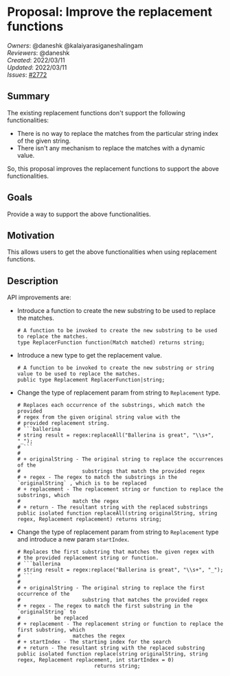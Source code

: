 # Proposal: Improve the replacement functions

_Owners_: @daneshk @kalaiyarasiganeshalingam  
_Reviewers_: @daneshk  
_Created_: 2022/03/11   
_Updated_: 2022/03/11  
_Issues_: [#2772](https://github.com/ballerina-platform/ballerina-standard-library/issues/2772) 

## Summary
The existing replacement functions don't support the following functionalities:
- There is no way to replace the matches from the particular string index of the given string.
- There isn't any mechanism to replace the matches with a dynamic value.

So, this proposal improves the replacement functions to support the above functionalities.

## Goals
Provide a way to support the above functionalities.

## Motivation
This allows users to get the above functionalities when using replacement functions.

## Description
API improvements are:

- Introduce a function to create the new substring to be used to replace the matches. 
    ```ballerina
    # A function to be invoked to create the new substring to be used to replace the matches.
    type ReplacerFunction function(Match matched) returns string;
    ```

- Introduce a new type to get the replacement value.  
    ```ballerina
    # A function to be invoked to create the new substring or string value to be used to replace the matches.
    public type Replacement ReplacerFunction|string;
    ```

- Change the type of replacement param from string to `Replacement` type.
    ```ballerina
    # Replaces each occurrence of the substrings, which match the provided
    # regex from the given original string value with the
    # provided replacement string.
    # ```ballerina
    # string result = regex:replaceAll("Ballerina is great", "\\s+", "_");
    # ```
    #
    # + originalString - The original string to replace the occurrences of the
    #                    substrings that match the provided regex
    # + regex - The regex to match the substrings in the `originalString` , which is to be replaced
    # + replacement - The replacement string or function to replace the substrings, which
    #                 match the regex
    # + return - The resultant string with the replaced substrings
    public isolated function replaceAll(string originalString, string regex, Replacement replacement) returns string;
    ```

- Change the type of replacement param from string to `Replacement` type and introduce a new param `startIndex`.
    ```ballerina
    # Replaces the first substring that matches the given regex with
    # the provided replacement string or function.
    # ```ballerina
    # string result = regex:replace("Ballerina is great", "\\s+", "_");
    # ```
    #
    # + originalString - The original string to replace the first occurrence of the
    #                    substring that matches the provided regex
    # + regex - The regex to match the first substring in the `originalString` to
    #           be replaced
    # + replacement - The replacement string or function to replace the first substring, which
    #                 matches the regex
    # + startIndex - The starting index for the search
    # + return - The resultant string with the replaced substring
    public isolated function replace(string originalString, string regex, Replacement replacement, int startIndex = 0) 
                             returns string;
    ```
